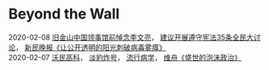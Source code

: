 ﻿# Beyond the Wall

2020-02-08 [旧金山中国领事馆前悼念李文亮](https://github.com/markmeloon/GFW/tree/master/2020/2020-02-08_%E4%B8%AD%E5%9B%BD%E9%A2%86%E4%BA%8B%E9%A6%86%E5%89%8D%E6%82%BC%E5%BF%B5%E6%9D%8E%E6%96%87%E4%BA%AE)，
[建议开展遵守宪法35条全民大讨论](https://github.com/markmeloon/GFW/tree/master/2020/2020-02-08_%E9%81%B5%E5%AE%88%E5%AE%AA%E6%B3%95)，
[新民晚报《让公开透明的阳光刺破病毒雾瘴》](https://github.com/markmeloon/GFW/tree/master/2020/2020-02-08_%E6%96%B0%E6%B0%91%E6%99%9A%E6%8A%A5)      
2020-02-07 [沃民高科](https://github.com/markmeloon/GFW/tree/master/2020/2020-02-07_%E6%B2%83%E6%B0%91%E9%AB%98%E7%A7%91)，
[淡豹炸号](https://github.com/markmeloon/GFW/tree/master/2020/2020-02-07_%E6%B7%A1%E8%B1%B9%E7%82%B8%E5%8F%B7)，
[流行病学](https://github.com/markmeloon/GFW/tree/master/2020/2020-02-07_%E6%B5%81%E8%A1%8C%E7%97%85%E5%AD%A6)， 
[维舟《盛世的泡沫政治》](https://github.com/markmeloon/GFW/tree/master/2020/2020-02-07_%E7%BB%B4%E8%88%9F%E7%9B%9B%E4%B8%96%E7%9A%84%E6%B3%A1%E6%B2%AB%E6%94%BF%E6%B2%BB)
